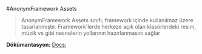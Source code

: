 #AnonymFramework Assets

>AnonymFramework Assets sınıfı, framework içinde kullanılmaz üzere tasarlanmıştır.
>Framework'lerde herkeze açık olan klasörlerdeki resim, müzik vs gibi nesnelerin yollarının hazırlanmasını sağlar


**Dökümantasyon:** [Docs](http://gemframework.com/dokumantasyon/siniflar/assets/);
